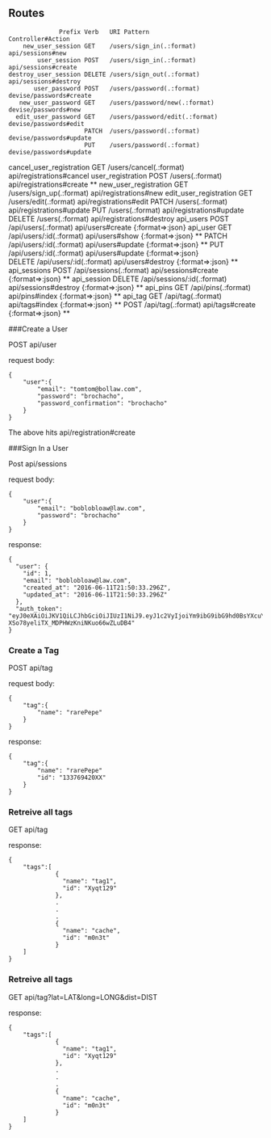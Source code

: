 ## Routes



                  Prefix Verb   URI Pattern                    Controller#Action
        new_user_session GET    /users/sign_in(.:format)       api/sessions#new
            user_session POST   /users/sign_in(.:format)       api/sessions#create
    destroy_user_session DELETE /users/sign_out(.:format)      api/sessions#destroy
           user_password POST   /users/password(.:format)      devise/passwords#create
       new_user_password GET    /users/password/new(.:format)  devise/passwords#new
      edit_user_password GET    /users/password/edit(.:format) devise/passwords#edit
                         PATCH  /users/password(.:format)      devise/passwords#update
                         PUT    /users/password(.:format)      devise/passwords#update
cancel_user_registration GET    /users/cancel(.:format)        api/registrations#cancel
       user_registration POST   /users(.:format)               api/registrations#create **
   new_user_registration GET    /users/sign_up(.:format)       api/registrations#new
  edit_user_registration GET    /users/edit(.:format)          api/registrations#edit
                         PATCH  /users(.:format)               api/registrations#update
                         PUT    /users(.:format)               api/registrations#update
                         DELETE /users(.:format)               api/registrations#destroy
               api_users POST   /api/users(.:format)           api/users#create {:format=>:json}
                api_user GET    /api/users/:id(.:format)       api/users#show {:format=>:json} **
                         PATCH  /api/users/:id(.:format)       api/users#update {:format=>:json}  **
                         PUT    /api/users/:id(.:format)       api/users#update {:format=>:json}  
                         DELETE /api/users/:id(.:format)       api/users#destroy {:format=>:json} **
            api_sessions POST   /api/sessions(.:format)        api/sessions#create {:format=>:json} **
             api_session DELETE /api/sessions/:id(.:format)    api/sessions#destroy {:format=>:json} **
                api_pins GET    /api/pins(.:format)            api/pins#index {:format=>:json} **
                 api_tag GET    /api/tag(.:format)             api/tags#index {:format=>:json} **
                         POST   /api/tag(.:format)             api/tags#create {:format=>:json} **




###Create a User

POST api/user

request body:
```
{
    "user":{
        "email": "tomtom@bollaw.com",
        "password": "brochacho",
        "password_confirmation": "brochacho"
    }
}
```
The above hits api/registration#create

###Sign In a User

Post api/sessions

request body:
```
{
    "user":{
        "email": "boblobloaw@law.com",
        "password": "brochacho"
    }
}
```
response:

```
{
  "user": {
    "id": 1,
    "email": "boblobloaw@law.com",
    "created_at": "2016-06-11T21:50:33.296Z",
    "updated_at": "2016-06-11T21:50:33.296Z"
  },
  "auth_token": "eyJ0eXAiOiJKV1QiLCJhbGciOiJIUzI1NiJ9.eyJ1c2VyIjoiYm9ibG9ibG9hd0BsYXcuY29tIiwiZXhwIjoxNDY1NzY5MzIyfQ.hEU_wiEP-XSo78yeliTX_MDPHWzKniNKuo66wZLuDB4"
}
```

### Create a Tag

POST api/tag

request body:
```
{
    "tag":{
        "name": "rarePepe"
    }
}
```
response:

```
{
    "tag":{
        "name": "rarePepe"
        "id": "133769420XX"
    }
}
```


### Retreive all tags

GET api/tag

response:

```
{
    "tags":[
             {
               "name": "tag1",
               "id": "Xyqt129"
             },
             .
             .
             .
             {
               "name": "cache",
               "id": "m0n3t"
             }
    ]
}
```

### Retreive all tags

GET api/tag?lat=LAT&long=LONG&dist=DIST

response:

```
{
    "tags":[
             {
               "name": "tag1",
               "id": "Xyqt129"
             },
             .
             .
             .
             {
               "name": "cache",
               "id": "m0n3t"
             }
    ]
}
```

